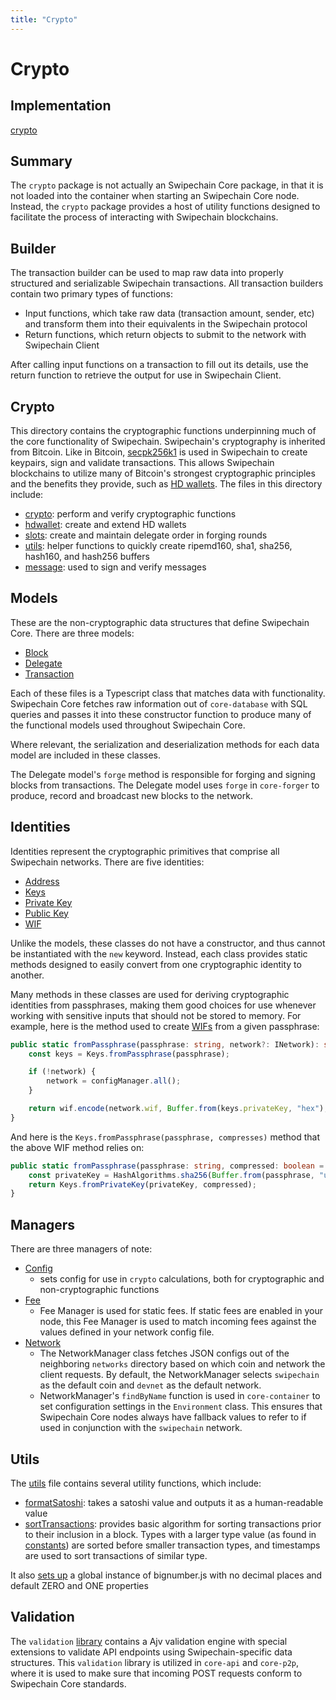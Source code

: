 ```yaml
---
title: "Crypto"
---
```


# Crypto

## Implementation

[crypto](https://github.com/Swipechain/swipechain-core/tree/develop/packages/crypto)

## **Summary**

The `crypto` package is not actually an Swipechain Core package, in that it is not loaded into the container when starting an Swipechain Core node. Instead, the `crypto` package provides a host of utility functions designed to facilitate the process of interacting with Swipechain blockchains.

## Builder

The transaction builder can be used to map raw data into properly structured and serializable Swipechain transactions. All transaction builders contain two primary types of functions:

- Input functions, which take raw data (transaction amount, sender, etc) and transform them into their equivalents in the Swipechain protocol
- Return functions, which return objects to submit to the network with Swipechain Client

After calling input functions on a transaction to fill out its details, use the return function to retrieve the output for use in Swipechain Client.

## Crypto

This directory contains the cryptographic functions underpinning much of the core functionality of Swipechain. Swipechain's cryptography is inherited from Bitcoin. Like in Bitcoin, [secpk256k1](https://en.bitcoin.it/wiki/Secp256k1) is used in Swipechain to create keypairs, sign and validate transactions. This allows Swipechain blockchains to utilize many of Bitcoin's strongest cryptographic principles and the benefits they provide, such as [HD wallets](https://github.com/bitcoin/bips/blob/master/bip-0032.mediawiki). The files in this directory include:

- [crypto](https://github.com/Swipechain/swipechain-core/blob/develop/packages/crypto/src/crypto/crypto.ts): perform and verify cryptographic functions
- [hdwallet](https://github.com/Swipechain/swipechain-core/blob/develop/packages/crypto/src/crypto/hdwallet.ts): create and extend HD wallets
- [slots](https://github.com/Swipechain/swipechain-core/blob/develop/packages/crypto/src/crypto/slots.ts): create and maintain delegate order in forging rounds
- [utils](https://github.com/Swipechain/swipechain-core/blob/develop/packages/crypto/src/crypto/hash-algorithms.ts): helper functions to quickly create ripemd160, sha1, sha256, hash160, and hash256 buffers
- [message](https://github.com/Swipechain/swipechain-core/blob/develop/packages/crypto/src/crypto/message.ts): used to sign and verify messages

## Models

These are the non-cryptographic data structures that define Swipechain Core. There are three models:

- [Block](https://github.com/Swipechain/swipechain-core/blob/develop/packages/crypto/src/models/block.ts)
- [Delegate](https://github.com/Swipechain/swipechain-core/blob/develop/packages/crypto/src/models/delegate.ts)
- [Transaction](https://github.com/Swipechain/swipechain-core/blob/develop/packages/crypto/src/transactions/types/transaction.ts)

Each of these files is a Typescript class that matches data with functionality. Swipechain Core fetches raw information out of `core-database` with SQL queries and passes it into these constructor function to produce many of the functional models used throughout Swipechain Core.

Where relevant, the serialization and deserialization methods for each data model are included in these classes.

The Delegate model's `forge` method is responsible for forging and signing blocks from transactions. The Delegate model uses `forge` in `core-forger` to produce, record and broadcast new blocks to the network.

## Identities

Identities represent the cryptographic primitives that comprise all Swipechain networks. There are five identities:

- [Address](https://github.com/Swipechain/swipechain-core/blob/develop/packages/crypto/src/identities/address.ts)
- [Keys](https://github.com/Swipechain/swipechain-core/blob/develop/packages/crypto/src/identities/keys.ts)
- [Private Key](https://github.com/Swipechain/swipechain-core/blob/develop/packages/crypto/src/identities/private-key.ts)
- [Public Key](https://github.com/Swipechain/swipechain-core/blob/develop/packages/crypto/src/identities/public-key.ts)
- [WIF](https://github.com/Swipechain/swipechain-core/blob/develop/packages/crypto/src/identities/wif.ts)

Unlike the models, these classes do not have a constructor, and thus cannot be instantiated with the `new` keyword. Instead, each class provides static methods designed to easily convert from one cryptographic identity to another.

Many methods in these classes are used for deriving cryptographic identities from passphrases, making them good choices for use whenever working with sensitive inputs that should not be stored to memory. For example, here is the method used to create [WIFs](https://en.bitcoin.it/wiki/Wallet_import_format) from a given passphrase:

```ts
public static fromPassphrase(passphrase: string, network?: INetwork): string {
    const keys = Keys.fromPassphrase(passphrase);

    if (!network) {
        network = configManager.all();
    }

    return wif.encode(network.wif, Buffer.from(keys.privateKey, "hex"), keys.compressed);
}
```

And here is the `Keys.fromPassphrase(passphrase, compresses)` method that the above WIF method relies on:

```ts
public static fromPassphrase(passphrase: string, compressed: boolean = true): KeyPair {
    const privateKey = HashAlgorithms.sha256(Buffer.from(passphrase, "utf8"));
    return Keys.fromPrivateKey(privateKey, compressed);
}
```

## Managers

There are three managers of note:

- [Config](https://github.com/Swipechain/swipechain-core/blob/develop/packages/crypto/src/managers/config.ts)
  - sets config for use in `crypto` calculations, both for cryptographic and non-cryptographic functions
- [Fee](https://github.com/Swipechain/swipechain-core/blob/develop/packages/crypto/src/managers/fee.ts)
  - Fee Manager is used for static fees. If static fees are enabled in your node, this Fee Manager is used to match incoming fees against the values defined in your network config file.
- [Network](https://github.com/Swipechain/swipechain-core/blob/develop/packages/crypto/src/managers/network.ts)
  - The NetworkManager class fetches JSON configs out of the neighboring `networks` directory based on which coin and network the client requests. By default, the NetworkManager selects `swipechain` as the default coin and `devnet` as the default network.
  - NetworkManager's `findByName` function is used in `core-container` to set configuration settings in the `Environment` class. This ensures that Swipechain Core nodes always have fallback values to refer to if used in conjunction with the `swipechain` network.

## Utils

The [utils](https://github.com/Swipechain/swipechain-core/blob/develop/packages/crypto/src/utils.ts) file contains several utility functions, which include:

- [formatSatoshi](https://github.com/Swipechain/swipechain-core/blob/develop/packages/crypto/src/utils.ts#L17): takes a satoshi value and outputs it as a human-readable value
- [sortTransactions](https://github.com/Swipechain/swipechain-core/blob/develop/packages/crypto/src/utils.ts#L39): provides basic algorithm for sorting transactions prior to their inclusion in a block. Types with a larger type value (as found in [constants](https://github.com/Swipechain/swipechain-core/blob/develop/packages/crypto/src/constants.ts)) are sorted before smaller transaction types, and timestamps are used to sort transactions of similar type.

It also [sets up](https://github.com/Swipechain/swipechain-core/blob/develop/packages/crypto/src/utils.ts#L7) a global instance of bignumber.js with no decimal places and default ZERO and ONE properties

## Validation

The `validation` [library](https://github.com/Swipechain/swipechain-core/blob/develop/packages/crypto/src/validation/validator.ts) contains a Ajv validation engine with special extensions to validate API endpoints using Swipechain-specific data structures. This `validation` library is utilized in `core-api` and `core-p2p`, where it is used to make sure that incoming POST requests conform to Swipechain Core standards.
